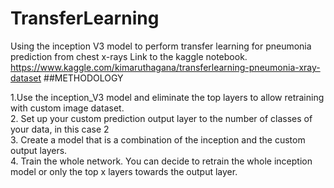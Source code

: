 # TransferLearning
Using the inception V3 model to perform transfer learning for pneumonia prediction from chest x-rays
Link to the kaggle notebook.
https://www.kaggle.com/kimaruthagana/transferlearning-pneumonia-xray-dataset
##METHODOLOGY

1.Use the inception_V3 model and eliminate the top layers to allow retraining with custom image dataset.<br/>
2. Set up your custom prediction output layer to the number of classes of your data, in this case 2<br/>
3. Create a model that is a combination of the inception and the custom output layers.<br/>
4. Train the whole network. You can decide to retrain the whole inception model or only the top x layers towards the output layer.

